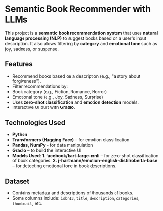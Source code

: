 #  Semantic Book Recommender with LLMs

This project is a **semantic book recommendation system** that uses **natural language processing (NLP)** to suggest books based on a user's input description. It also allows filtering by **category** and **emotional tone** such as joy, sadness, or suspense.

##  Features

-  Recommend books based on a description (e.g., "a story about forgiveness").
-  Filter recommendations by:
  - Book category (e.g., Fiction, Romance, Horror)
  - Emotional tone (e.g., Joy, Sadness, Surprise)
-  Uses **zero-shot classification** and **emotion detection** models.
-  Interactive UI built with **Gradio**.


##  Technologies Used

- **Python**
- **Transformers (Hugging Face)** – for emotion classification
- **Pandas, NumPy** – for data manipulation
- **Gradio** – to build the interactive UI
- **Models Used**:
           **1. facebook/bart-large-mnli** – for zero-shot classification of book categories.
           **2. j-hartmann/emotion-english-distilroberta-base** – for detecting emotional tone in book descriptions.


##  Dataset

- Contains metadata and descriptions of thousands of books.
- Some columns include: `isbn13`, `title`, `description`, `categories`, `thumbnail`, etc.
